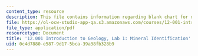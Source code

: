 ```yaml
---
content_type: resource
description: This file contains information regarding blank chart for minerals.
file: https://ol-ocw-studio-app-qa.s3.amazonaws.com/courses/12-001-introduction-to-geology-fall-2013/0c4d7880e5879d175bca39a38fb328b9_MIT12_001F13_Lab1_Handout.pdf
file_type: application/pdf
resourcetype: Document
title: '12.001 Introduction to Geology, Lab 1: Mineral Identification'
uid: 0c4d7880-e587-9d17-5bca-39a38fb328b9
---
```

